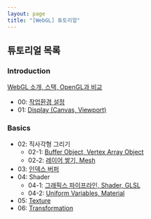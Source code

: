 ```yaml
---
layout: page
title: "[WebGL] 튜토리얼"
---
```

## 튜토리얼 목록

### Introduction
[WebGL 소개, 스택, OpenGL과 비교]({{site.url}}/2019/04/19/webgl-introduction)
- 00: [작업환경 설정]({{site.url}}/2019/04/19/webgl-configuration)
- 01: [Display (Canvas, Viewport)]({{site.url}}/2019/04/19/webgl-display)

### Basics
- 02: 직사각형 그리기
    - 02-1: [Buffer Object, Vertex Array Object]({{site.url}}/2019/04/20/webgl-vao)
    - 02-2: [레이어 쌓기, Mesh]({{site.url}}/2019/04/20/webgl-mesh)
- 03: [인덱스 버퍼]({{site.url}}/2019/04/21/webgl-ibo)
- 04: Shader
    - 04-1: [그래픽스 파이프라인, Shader, GLSL]({{site.url}}/2019/04/21/webgl-shader)
    - 04-2: [Uniform Variables, Material]({{site.url}}/2019/04/23/webgl-material)
- 05: [Texture]({{site.url}}/2019/04/27/webgl-texture)
- 06: [Transformation]({{site.url}}/2019/05/03/webgl-transformation)